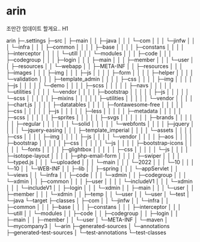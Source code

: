 # arin

조만간 업데이트 할게요.. H1

arin
├─.settings
├─src
│  ├─main
│  │  ├─java
│  │  │  └─com
│  │  │      └─jinfw
│  │  │          └─infra
│  │  │              ├─common
│  │  │              │  ├─base
│  │  │              │  ├─constans
│  │  │              │  ├─interceptor
│  │  │              │  └─utill
│  │  │              └─modules
│  │  │                  ├─code
│  │  │                  ├─codegroup
│  │  │                  ├─login
│  │  │                  ├─main
│  │  │                  ├─member
│  │  │                  └─user
│  │  ├─resources
│  │  └─webapp
│  │      ├─META-INF
│  │      ├─resources
│  │      │  ├─images
│  │      │  ├─img
│  │      │  ├─js
│  │      │  │  ├─form
│  │      │  │  ├─helper
│  │      │  │  └─validation
│  │      │  ├─template_admin
│  │      │  │  ├─css
│  │      │  │  ├─img
│  │      │  │  ├─js
│  │      │  │  │  └─demo
│  │      │  │  ├─scss
│  │      │  │  │  ├─navs
│  │      │  │  │  └─utilities
│  │      │  │  └─vendor
│  │      │  │      ├─bootstrap
│  │      │  │      │  ├─js
│  │      │  │      │  └─scss
│  │      │  │      │      ├─mixins
│  │      │  │      │      ├─utilities
│  │      │  │      │      └─vendor
│  │      │  │      ├─chart.js
│  │      │  │      ├─datatables
│  │      │  │      ├─fontawesome-free
│  │      │  │      │  ├─css
│  │      │  │      │  ├─js
│  │      │  │      │  ├─less
│  │      │  │      │  ├─metadata
│  │      │  │      │  ├─scss
│  │      │  │      │  ├─sprites
│  │      │  │      │  ├─svgs
│  │      │  │      │  │  ├─brands
│  │      │  │      │  │  ├─regular
│  │      │  │      │  │  └─solid
│  │      │  │      │  └─webfonts
│  │      │  │      ├─jquery
│  │      │  │      └─jquery-easing
│  │      │  ├─template_imperial
│  │      │  │  └─assets
│  │      │  │      ├─css
│  │      │  │      ├─img
│  │      │  │      ├─js
│  │      │  │      └─vendor
│  │      │  │          ├─aos
│  │      │  │          ├─bootstrap
│  │      │  │          │  ├─css
│  │      │  │          │  └─js
│  │      │  │          ├─bootstrap-icons
│  │      │  │          │  └─fonts
│  │      │  │          ├─glightbox
│  │      │  │          │  ├─css
│  │      │  │          │  └─js
│  │      │  │          ├─isotope-layout
│  │      │  │          ├─php-email-form
│  │      │  │          ├─swiper
│  │      │  │          └─typed.js
│  │      │  └─uploaded
│  │      │      └─main
│  │      │          └─2022
│  │      │              └─10
│  │      │                  └─10
│  │      └─WEB-INF
│  │          ├─lib
│  │          ├─spring
│  │          │  └─appServlet
│  │          └─views
│  │              └─infra
│  │                  ├─code
│  │                  │  └─xdmin
│  │                  ├─codegroup
│  │                  │  └─xdmin
│  │                  ├─common
│  │                  │  ├─user
│  │                  │  │  └─includeV1
│  │                  │  └─xdmin
│  │                  │      └─includeV1
│  │                  ├─login
│  │                  │  └─xdmin
│  │                  ├─main
│  │                  │  └─user
│  │                  ├─member
│  │                  │  └─xdmin
│  │                  ├─temp
│  │                  └─user
│  │                      └─user
│  └─test
│      └─java
└─target
    ├─classes
    │  ├─com
    │  │  └─jinfw
    │  │      └─infra
    │  │          ├─common
    │  │          │  ├─base
    │  │          │  ├─constans
    │  │          │  ├─interceptor
    │  │          │  └─utill
    │  │          └─modules
    │  │              ├─code
    │  │              ├─codegroup
    │  │              ├─login
    │  │              ├─main
    │  │              ├─member
    │  │              └─user
    │  └─META-INF
    │      └─maven
    │          └─mycompany3
    │              └─arin
    ├─generated-sources
    │  └─annotations
    ├─generated-test-sources
    │  └─test-annotations
    └─test-classes
